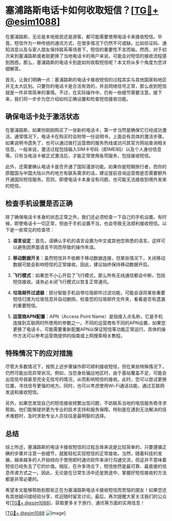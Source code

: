 # 塞浦路斯电话卡如何收取短信？[[TG💪+ @esim1088](https://t.me/s/esim1088)]

在塞浦路斯，无论是本地居民还是游客，都可能需要使用电话卡来接收短信。毕竟，短信作为一种传统的通讯方式，在很多情况下仍然不可或缺。比如验证码、通知消息以及与家人朋友保持联系等场景下，短信的重要性不言而喻。然而，对于初次来到塞浦路斯或者刚更换了当地电话卡的用户来说，可能会对短信的接收流程感到困惑。那么，塞浦路斯的电话卡到底如何收取短信呢？本文将从多个角度为您详细解答。

首先，让我们明确一点：塞浦路斯的电话卡接收短信的过程其实与其他国家和地区并无太大区别。只要你的电话卡是合法有效的，并且网络信号正常，那么收到短信就是一件非常简单的事情。不过，在实际操作中，仍有一些细节需要注意。接下来，我们将一步步为您介绍如何正确设置和检查短信接收功能。

## 确保电话卡处于激活状态

在塞浦路斯，如果你刚刚购买了一张新的电话卡，第一步当然是确保它已经成功激活。通常情况下，电话卡在购买时会附带一份说明书，上面会有具体的激活步骤。如果说明书遗失了，也可以通过拨打运营商的服务热线或访问其官方网站查询相关信息。一般来说，激活过程包括输入SIM卡号码（即IMEI码）以及个人身份信息等。只有当电话卡被正式激活后，才能正常使用各项服务，包括接收短信。

此外，还需要确认电话卡是否开通了国际漫游功能。如果你是短期旅行者，而你的原籍国与中国大陆以外的地方有联系需求的话，建议提前咨询运营商是否需要额外开通国际短信服务。否则，即使电话卡本身没有问题，也可能无法接收到境外发来的短信。

## 检查手机设置是否正确

除了确保电话卡本身的状态正常之外，我们还必须检查一下自己的手机设置。有时候，即使电话卡一切正常，但由于手机设置不当，也会导致无法顺利接收短信。以下是一些常见的检查项：

1. **语言设定**：首先，请确认手机的语言设置为中文或其他您熟悉的语言。这样可以避免因界面语言不同而导致的操作失误。
   
2. **移动数据开关**：虽然短信并不依赖于移动数据连接，但某些情况下，关闭移动数据可能会影响短信的正常接收。因此，建议始终保持移动数据开启。
   
3. **飞行模式**：如果您不小心开启了飞行模式，那么所有无线通信都会中断，包括短信接收。请务必关闭飞行模式以恢复正常通讯。
   
4. **垃圾邮件过滤器**：部分智能手机自带垃圾邮件过滤功能，可能会误将某些重要短信归类为垃圾信息并自动删除。检查您的垃圾邮件文件夹，看看是否有遗漏的重要短信。

5. **运营商APN配置**：APN（Access Point Name）是指接入点名称，它是手机连接到互联网时所使用的参数之一。不同的运营商有不同的APN设置，如果您更换了电话卡，可能需要重新配置APN以保证短信等功能正常运行。具体的操作方法可以参考运营商提供的指南或上网搜索相关教程。

## 特殊情况下的应对措施

尽管大多数情况下，按照上述步骤操作即可顺利接收短信，但在某些特殊情况下，仍然可能出现异常状况。例如，当您身处偏远地区时，由于基站覆盖不足，可能会出现信号弱甚至完全无信号的情况，从而影响短信的接收。此时，您可以尝试更换位置，寻找信号更强的地方。同时，也可以考虑使用Wi-Fi通话功能，通过互联网发送和接收短信。

另外，如果您发现自己的短信接收频繁出现问题，不妨联系当地的电信服务商寻求帮助。他们能够提供更为专业的技术支持和服务保障。特别是在遇到无法解决的技术难题时，及时求助专业人员往往是最明智的选择。

## 总结

综上所述，塞浦路斯的电话卡接收短信的过程总体来说是比较简单的，只要遵循正确的步骤并注意一些细节，就能轻松实现短信的正常接收。当然，随着科技的发展，越来越多的人开始倾向于使用即时通讯软件来进行沟通交流，但这并不意味着短信已经失去了它的价值。相反，在许多场合下，短信依然是最可靠、最直接的信息传递方式之一。因此，无论是在日常生活中还是旅途中，掌握好短信接收的方法都是非常必要的。

希望本文能够帮助到那些正在为塞浦路斯电话卡接收短信而苦恼的朋友！如果您还有其他疑问或经验分享，欢迎随时留言讨论。最后，再次提醒大家关注我们的公众号[[TG💪+ @esim1088](https://t.me/s/esim1088)]，获取更多关于旅行、通讯等方面的实用信息！

[[TG💪+ @esim1088](https://t.me/s/esim1088) ![Image](https://i.postimg.cc/4NQfJmqS/Snipaste-2025-05-13-00-14-12.png)]